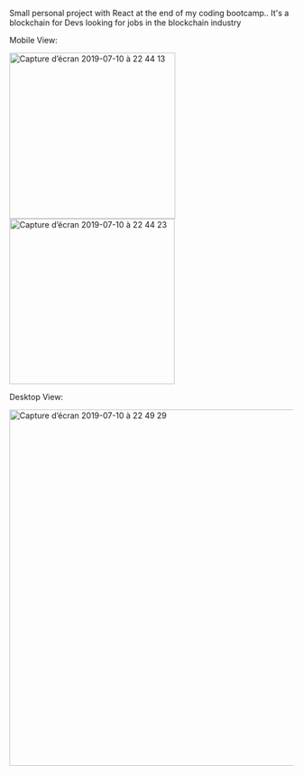 Small personal project with React at the end of my coding bootcamp.. It's a blockchain for Devs looking for jobs in the blockchain industry

Mobile View:

<img width="294" alt="Capture d’écran 2019-07-10 à 22 44 13" src="https://user-images.githubusercontent.com/46671311/61003609-a150e080-a364-11e9-8462-9d06f390cdc3.png">

<img width="293" alt="Capture d’écran 2019-07-10 à 22 44 23" src="https://user-images.githubusercontent.com/46671311/61003620-a6159480-a364-11e9-82be-ad8475cefe9b.png">

Desktop View:

<img width="631" alt="Capture d’écran 2019-07-10 à 22 49 29" src="https://user-images.githubusercontent.com/46671311/61003842-060c3b00-a365-11e9-97ac-3e97fe3e193a.png">
